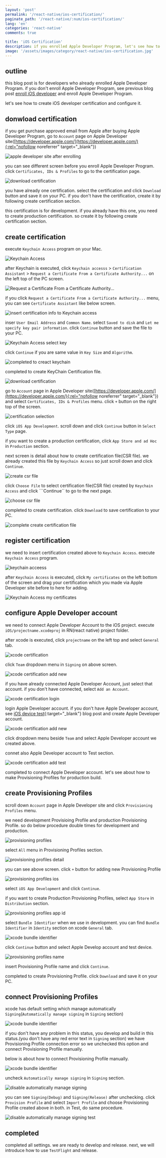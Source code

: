 ```yaml
---
layout: 'post'
permalink: '/react-native/ios-certification/'
paginate_path: '/react-native/:num/ios-certification/'
lang: 'en'
categories: 'react-native'
comments: true

title: 'iOS Certification'
description: if you enrolled Apple Developer Program, let's see how to configure iOS developer Certification.
image: '/assets/images/category/react-native/ios-certification.jpg'
---
```



## outline
this blog post is for developers who already enrolled Apple Developer Program.
if you don't enroll Apple Developer Program, see previous blog post [enroll iOS developer]({{site.url}}/{{page.categories}}/ios-enroll-developer-program/) and enroll Apple Developer Program.

let's see how to create iOS developer certification and configure it.

## donwload certification
if you get purchase approved email from Apple after buying Apple Developer Program, go to ```Account``` page on Apple Developer site([https://developer.apple.com/](https://developer.apple.com/){:rel="nofollow noreferrer" target="_blank"})

![apple developer site after enrolling](/assets/images/category/react-native/ios-certification/apple-developer-site-after-enrolling.png)

you can see different screen before you enroll Apple Developer Program. click ```Certificates, IDs & Profiles``` to go to the certification page.

![download certification](/assets/images/category/react-native/ios-certification/download-certification.png)

you have already one certification. select the certification and click ```Download``` button and save it on your PC. if you don't have the certification, create it by following create certification section.

this certification is for development. if you already have this one, you need to create production certification. so create it by following create certification section.

## create certification
execute ```Keychain Access``` program on your Mac.

![Keychain Access](/assets/images/category/react-native/ios-certification/en-keychain.png)

after Keychain is executed, click ```Keychain accesss``` > ```Certification Assistant``` > ```Request a Certificate From a Certificate Authority...``` on the left top of the PC screen.

![Request a Certificate From a Certificate Authority...](/assets/images/category/react-native/ios-certification/en-request-certification.png)

if you click ```Request a Certificate From a Certificate Authority...``` menu, you can see ```Certificate Assistant``` like below screen.

![insert certification info to Keychain access](/assets/images/category/react-native/ios-certification/en-certification-info.png)

inser ```User Email Address``` and ```Common Name```. select ```Saved to disk``` and ```Let me specify key pair information```. click ```Continue``` button and save the file to your PC.

![Keychain Access select key](/assets/images/category/react-native/ios-certification/en-certification-key.png)

click ```Continue``` if you are same value in ```Key Size``` and ```Algorithm```.

![completed to creact keychain](/assets/images/category/react-native/ios-certification/en-certification-completed.png)

completed to create KeyChain Certification file.

![download certification](/assets/images/category/react-native/ios-certification/download-certification.png)

go to ```Account``` page in Apple Developer site([https://developer.apple.com/](https://developer.apple.com/){:rel="nofollow noreferrer" target="_blank"}) and select ```Certificates, IDs & Profiles``` menu. click ```+``` button on the right top of the screen.

![certification selection](/assets/images/category/react-native/ios-certification/select-certification.png)

click ```iOS App Development```. scroll down and click ```Continue``` button in ```Select Type``` page.

if you want to create a production certification, click ```App Store and ad Hoc``` in ```Production``` section.

next screen is detail about how to create certification file(CSR file). we already created this file by ```Keychain Access``` so just scroll down and click ```Continue```.

![create csr file](/assets/images/category/react-native/ios-certification/create-csr-file.png)

click ```Choose File``` to select certification file(CSR file) created by ```Keychain Access``` and click ```Continue`` to go to the next page.

![choose csr file](/assets/images/category/react-native/ios-certification/choose-csr-file.png)

completed to create certification. click ```Download``` to save certification to your PC.

![complete create certification file](/assets/images/category/react-native/ios-certification/complete-create-certification.png)

## register certification
we need to insert certification created above to ```Keychain Access```. execute ```Keychain Access``` program.

![keychain acceess](/assets/images/category/react-native/ios-certification/en-keychain.png)

after ```Keychain Access``` is executed, click ```My certificates``` on the left bottom of the screen and drag your certification which you made via Apple Developer site before to here for adding.

![Keychain Access my certificates](/assets/images/category/react-native/ios-certification/en-keychain-certification.png)

## configure Apple Developer account
we need to connect Apple Developer Account to the iOS project. execute ```iOS/projectname.xcodeproj``` in RN(react native) project folder.

after xcode is executed, click ```projectname``` on the left top and select ```General``` tab.

![xcode certification](/assets/images/category/react-native/ios-certification/xcode-certification.png)

click ```Team``` dropdown menu in ```Signing``` on above screen.

![xcode certification add new](/assets/images/category/react-native/ios-certification/xcode-certification-add-new.png)

if you have already connected Apple Developer Account, just select that account. if you don't have connected, select ```Add an Account```.

![xcode certification login](/assets/images/category/react-native/ios-certification/xcode-certification-login.png)

login Apple Developer account. if you don't have Apple Developer account, see [iOS device test]({{site.url}}/{{page.categories}}/ios-test-on-device/){:target="_blank"} blog post and create Apple Developer account.

![xcode certification add new](/assets/images/category/react-native/ios-certification/xcode-certification-add-new.png)

click dropdown menu beside ```Team``` and select Apple Developer account we created above.

connet also Apple Developer account to Test section.

![xcode certification add test](/assets/images/category/react-native/ios-certification/xcode-certification-add-test.png)

completed to connect Apple Developer account. let's see about how to make Provisioning Profiles for production build.

## create Provisioning Profiles
scroll down ```Account``` page in Apple Developer site and click ```Provisioning Profiles``` menu.

we need development Provisioing Profile and production Provisioning Profile. so do below procedure double times for development and production.

![provisioning profiles](/assets/images/category/react-native/ios-certification/provisioning-profiles.png)

select ```All``` menu in Provisioning Profiles section.

![provisioning profiles detail](/assets/images/category/react-native/ios-certification/provisioning-profiles-detail.png)

you can see above screen. click ```+``` button for adding new Provisioning Profile

![provisioning profiles ios](/assets/images/category/react-native/ios-certification/provisioning-profiles-ios.png)

select ```iOS App Development``` and click ```Continue```.

if you want to create Production Provisioning Profiles, select ```App Store``` in ```Distribution``` section.

![provisioning profiles app id](/assets/images/category/react-native/ios-certification/provisioning-profiles-app-id.png)

select ```Bundle Identifier``` when we use in development. you can find ```Bundle Identifier``` in ```Identity``` section on xcode ```General``` tab.

![xcode bundle identifier](/assets/images/category/react-native/ios-certification/xcode-certification.png)

click ```Continue``` button and select Apple Develop account and test device.

![provisioning profiles name](/assets/images/category/react-native/ios-certification/provisioning-profiles-name.png)

insert Provisioning Profile name and click ```Continue```.

completed to create Provisioning Profile. click ```Download``` and save it on your PC.

## connect Provisioning Profiles
xcode has default setting which manage automatically ```Signing```(```Automatically manage signing``` in ```Signing``` section)

![xcode bundle identifier](/assets/images/category/react-native/ios-certification/xcode-certification.png)

if you don't have any problem in this status, you develop and build in this status.(you don't have any red error text in ```Signing``` section) we have Provisioning Profile connection error so we unchecked this option and connect Provisioning Profile manually.

below is about how to connect Provisioning Profile manually.

![xcode bundle identifier](/assets/images/category/react-native/ios-certification/xcode-certification.png)

uncheck ```Automatically manage signing``` in ```Signing``` section.

![disable automatically manage signing](/assets/images/category/react-native/ios-certification/disable_auto.png)

you can see ```Signing(Debug)``` and ```Signing(Release)``` after unchecking. click ```Provision Profile``` and select ```Import Profile``` and choose Provisioning Profile created above in both. in Test, do same procedure.

![disable automatically manage signing test](/assets/images/category/react-native/ios-certification/disable_auto_test.png)

## completed
completed all settings. we are ready to develop and release. next, we will introduce how to use ```TestFlight``` and release.